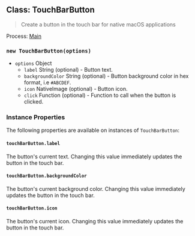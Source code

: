 ## Class: TouchBarButton

> Create a button in the touch bar for native macOS applications

Process: [Main](../tutorial/quick-start.md#main-process)

### `new TouchBarButton(options)`

* `options` Object
  * `label` String (optional) - Button text.
  * `backgroundColor` String (optional) - Button background color in hex format,
    i.e `#ABCDEF`.
  * `icon` NativeImage (optional) - Button icon.
  * `click` Function (optional) - Function to call when the button is clicked.

### Instance Properties

The following properties are available on instances of `TouchBarButton`:

#### `touchBarButton.label`

The button's current text. Changing this value immediately updates the button
in the touch bar.

#### `touchBarButton.backgroundColor`

The button's current background color. Changing this value immediately updates
the button in the touch bar.

#### `touchBarButton.icon`

The button's current icon. Changing this value immediately updates the button
in the touch bar.
